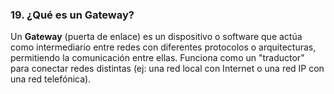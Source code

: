 ### **19. ¿Qué es un Gateway?**  

Un **Gateway** (puerta de enlace) es un dispositivo o software que actúa como intermediario entre redes con diferentes protocolos o arquitecturas, permitiendo la comunicación entre ellas. Funciona como un "traductor" para conectar redes distintas (ej: una red local con Internet o una red IP con una red telefónica).  